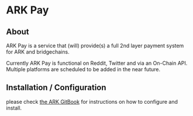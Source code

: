 # ARK Pay

## About

ARK Pay is a service that (will) provide(s) a full 2nd layer payment system for ARK and bridgechains.

Currently ARK Pay is functional on Reddit, Twitter and via an On-Chain API. Multiple platforms are scheduled to be added in the near future.

## Installation / Configuration

please check [the ARK GitBook](https://app.gitbook.com/@ark/s/ark-tippr/) for instructions on how to configure and install.
